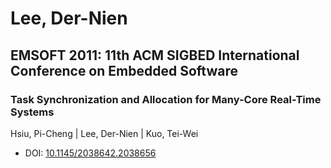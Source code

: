 # Lee, Der-Nien

## EMSOFT 2011: 11th ACM SIGBED International Conference on Embedded Software

### Task Synchronization and Allocation for Many-Core Real-Time Systems
Hsiu, Pi-Cheng | Lee, Der-Nien | Kuo, Tei-Wei
* DOI: [10.1145/2038642.2038656](https://doi.org/10.1145/2038642.2038656)

